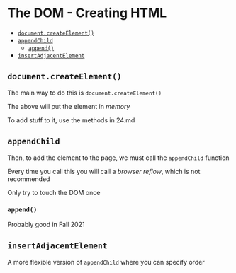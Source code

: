 # The DOM - Creating HTML <!-- omit in toc -->

- [`document.createElement()`](#documentcreateelement)
- [`appendChild`](#appendchild)
  - [`append()`](#append)
- [`insertAdjacentElement`](#insertadjacentelement)

## `document.createElement()`

The main way to do this is `document.createElement()`

The above will put the element in _memory_

To add stuff to it, use the methods in 24.md

## `appendChild`

Then, to add the element to the page, we must call the `appendChild` function

Every time you call this you will call a _browser reflow_, which is not recommended

Only try to touch the DOM once

### `append()`

Probably good in Fall 2021

## `insertAdjacentElement`

A more flexible version of `appendChild` where you can specify order
